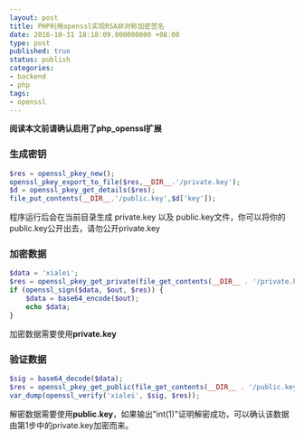 ```yaml
---
layout: post
title: PHP利用openssl实现RSA非对称加密签名
date: 2016-10-31 18:18:09.000000000 +08:00
type: post
published: true
status: publish
categories:
- backend
- php
tags:
- openssl
---
```

**阅读本文前请确认启用了php_openssl扩展**
### 生成密钥

```php
$res = openssl_pkey_new();
openssl_pkey_export_to_file($res,__DIR__.'/private.key');
$d = openssl_pkey_get_details($res);
file_put_contents(__DIR__.'/public.key',$d['key']);
```

程序运行后会在当前目录生成 private.key 以及 public.key文件，你可以将你的public.key公开出去，请勿公开private.key
### 加密数据

```php
$data = 'xialei';
$res = openssl_pkey_get_private(file_get_contents(__DIR__ . '/private.key'));
if (openssl_sign($data, $out, $res)) {
    $data = base64_encode($out);
    echo $data;
}
```

加密数据需要使用**private.key**
### 验证数据

```php
$sig = base64_decode($data);
$res = openssl_pkey_get_public(file_get_contents(__DIR__ . '/public.key'));
var_dump(openssl_verify('xialei', $sig, $res));
```

解密数据需要使用**public.key**，如果输出"int(1)"证明解密成功，可以确认该数据由第1步中的private.key加密而来。

